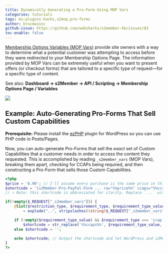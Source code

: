 ```yaml
---
title: Dynamically Generating a Pro-Form Using MOP Vars
categories: tutorials
tags: mu-plugins-hacks,s2mop,pro-forms
author: brucewsinc
github-issue: https://github.com/websharks/s2member-kb/issues/83
toc-enable: false
---
```


[Membership Options Variables (MOP Vars)](http://s2member.com/kb-article/s2mop-shortcode/#toc-512d8de7) provide site owners with a way to determine what a potential customer was attempting to access before they were redirected to your Membership Options Page. The information provided by MOP Vars can be extremely useful when you want to present offers (or checkout forms) that are tailored to a specific type of request—for a specific type of content.

See also: **Dashboard → s2Member → API / Scripting → Membership Options Page / Variables**

![](https://cloud.githubusercontent.com/assets/1568616/6052572/675fefaa-aca2-11e4-92d2-a81eb1e36c7e.png)

## Example: Auto-Generating Pro-Forms That Sell Custom Capabilities

**Prerequisite:** Please install the [ezPHP](https://wordpress.org/plugins/ezphp/) plugin for WordPress so you can use PHP code in Posts/Pages.

Now, you can auto-generate Pro-Forms that sell the _exact_ set of Custom Capabilities that a customer needs in order to access the content they requested. This is accomplished by reading `_s2member_vars` (MOP Vars), breaking them apart, checking for CCAPs being required, and then constructing a Pro-Form that sells those Custom Capabilities.

```php
<?php
$price = '6.99'; // I'll assume every purchase is the same price in this example.
$shortcode = '[s2Member-Pro-PayPal-Form ... ra="%%price%%" ccaps="%%ccaps%%" .../]';
// ↑ Note: this shortcode is abbreviated for clarity. Replace `...` with the other shortcode attributes you need.

if(!empty($_REQUEST["_s2member_vars"])) {
	@list($restriction_type, $requirement_type, $requirement_type_value, $seeking_type, $seeking_type_value, $seeking_uri)
    	= explode("..", stripslashes((string)$_REQUEST["_s2member_vars"]));

	if (!empty($requirement_type_value) && $requirement_type === 'ccap')
		$shortcode = str_replace('%%ccaps%%', $requirement_type_value, str_replace('%%price%%', $price, $shortcode));
	else $shortcode = '';

	echo $shortcode; // Output the shortcode and let WordPress and s2Member do their thing!
}
?>
```
